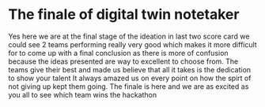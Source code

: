 # The finale of digital twin notetaker

Yes here we are at the final stage of the ideation in last two score card we could see 2 teams performing really very good which makes it more difficult for to come up with a final conclusion as there is more of confusion because the ideas presented are way to excellent to choose from.
The teams give their best and made us believe that  all it takes is the dedication to show your talent 
It always amazed us on every point on how the spirt of not giving up kept them going.
The finale is here and we are as excited as you all to see which team wins the hackathon
